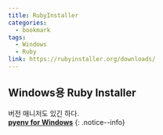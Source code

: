 ```yaml
---
title: RubyInstaller
categories:
  - bookmark
tags:
  - Windows
  - Ruby
link: https://rubyinstaller.org/downloads/
---
```


Windows용 Ruby Installer
---

버전 매니저도 있긴 하다.  
[**pyenv for Windows**](https://github.com/nak1114/rbenv-win#installation)
{: .notice--info}
